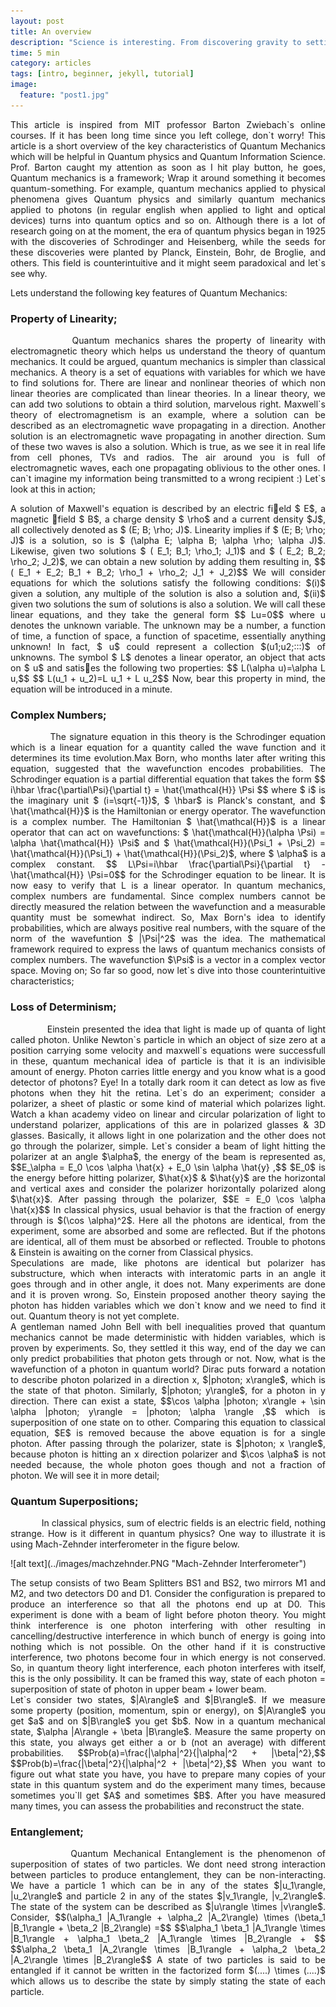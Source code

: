 ```yaml
---
layout: post
title: An overview
description: "Science is interesting. From discovering gravity to setting foot on moon, every event was a giant leap of success for mankind. Quantum computing, is probably going to shape the future. Let`s see what it is and how easy is it to learn & research. This article provides an overview of quantum mechanics."
time: 5 min
category: articles
tags: [intro, beginner, jekyll, tutorial]
image:
  feature: "post1.jpg"
---
```


<p style="text-align: justify">This article is inspired from MIT professor Barton Zwiebach`s online courses. If it has been long time since you left college, don`t worry! This article is a short  overview of the key characteristics of Quantum Mechanics which will be helpful in Quantum physics and Quantum Information Science. Prof. Barton caught my attention as soon as I hit play button, he goes, Quantum mechanics is a framework; Wrap it around something it becomes quantum-something. For example, quantum mechanics applied to physical phenomena gives Quantum physics and similarly quantum mechanics applied to photons (in regular english when applied to light and optical devices) turns into quantum optics and so on. Although there is a lot of research going on at the moment, the era of quantum physics began in 1925 with the discoveries of Schrodinger and Heisenberg, while the seeds for these discoveries were planted by Planck, Einstein, Bohr, de Broglie, and others. This field is counterintuitive and it might seem paradoxical and let`s see why.</p>

Lets understand the following key features of Quantum Mechanics:
### Property of Linearity;
<p style="text-align: justify">&nbsp;&nbsp;&nbsp;&nbsp;&nbsp;&nbsp;&nbsp;&nbsp;&nbsp;&nbsp;&nbsp;&nbsp;Quantum mechanics shares the property of linearity with electromagnetic theory which helps us understand the theory of quantum mechanics. It  could  be argued, quantum mechanics is  simpler  than  classical mechanics. A theory is a set of equations with variables for which we have to find solutions for. There are linear and nonlinear theories of which non linear theories are complicated than linear theories. In a linear theory, we can add two solutions to obtain a third solution, marvelous right. Maxwell`s theory of electromagnetism is an example, where a solution can be described as an electromagnetic wave propagating in a direction. Another solution is an electromagnetic wave propagating in another direction. Sum of these two waves is also a solution. Which is true, as we see it in real life from cell phones, TVs and radios. The air around you is full of electromagnetic waves, each one propagating oblivious to the other ones. I can`t imagine my information being transmitted to a wrong recipient :) Let`s look at this in action;</p>

<p style="text-align: justify">A solution of Maxwell's equation is described by an electric field $ E$, a magnetic field $ B$, a charge density $ \rho$ and a current density $J$, all collectively denoted as $ (E; B; \rho; J)$. Linearity implies if $ (E; B; \rho; J)$ is a solution, so is $ (\alpha E; \alpha B; \alpha \rho; \alpha J)$. Likewise, given two solutions $ ( E_1; B_1; \rho_1; J_1)$ and $ ( E_2; B_2; \rho_2; J_2)$, we can obtain a new solution by adding them resulting in, $$ ( E_1 + E_2; B_1 + B_2; \rho_1 + \rho_2; J_1 + J_2)$$ We will consider equations for which the solutions satisfy the following conditions:  $(i)$ given a solution, any multiple of the solution is also a solution and, $(ii)$ given two solutions the sum of solutions is also a solution.  We will call these linear equations, and they take the general form $$ Lu=0$$ where u denotes the unknown variable. The unknown may be a number, a function of  time,  a function of space, a function of spacetime, essentially anything unknown!  In fact, $ u$ could represent a collection $(u1;u2;:::)$ of unknowns.  The symbol $ L$ denotes a linear operator, an object that acts on $ u$ and satises the following two properties: $$ L(\alpha u)=\alpha L u,$$ $$ L(u_1 + u_2)=L u_1 + L u_2$$ Now, bear this property in mind, the equation will be introduced in a minute.</p>

### Complex Numbers;
<p style="text-align: justify">&nbsp;&nbsp;&nbsp;&nbsp;&nbsp;&nbsp;&nbsp;&nbsp;&nbsp;&nbsp;&nbsp;&nbsp;The signature equation in this theory is the Schrodinger equation which is a linear equation for a quantity called the wave function and it determines its time evolution.Max Born, who months later after writing this equation, suggested that the wavefunction encodes probabilities. The Schrodinger equation is a partial differential equation that takes the form $$ i\hbar \frac{\partial\Psi}{\partial t} = \hat{\mathcal{H}} \Psi $$ where $ i$ is the imaginary unit $ (i=\sqrt{-1})$, $ \hbar$ is Planck's constant, and $ \hat{\mathcal{H}}$ is the Hamiltonian or energy  operator.  The wavefunction is  a complex  number. The Hamiltonian $ \hat{\mathcal{H}}$ is a linear operator that can act on wavefunctions: $ \hat{\mathcal{H}}(\alpha \Psi) = \alpha \hat{\mathcal{H}} \Psi$ and $ \hat{\mathcal{H}}(\Psi_1 + \Psi_2) = \hat{\mathcal{H}}(\Psi_1) + \hat{\mathcal{H}}(\Psi_2)$, where $ \alpha$ is a complex constant. $$ L\Psi=i\hbar \frac{\partial\Psi}{\partial t} - \hat{\mathcal{H}} \Psi=0$$ for the Schrodinger equation to be linear. It is now easy to verify that L is a linear operator. In quantum mechanics, complex numbers are fundamental. Since complex numbers cannot be directly measured the relation between the wavefunction and a measurable quantity must be somewhat indirect. So, Max Born's idea to identify probabilities, which are always positive real numbers, with the square of the norm of the wavefuntion $ |\Psi|^2$ was the idea. The mathematical framework required to express the laws of quantum mechanics consists of complex numbers. The wavefunction $\Psi$ is a vector in a complex vector space. Moving on; So far so good, now let`s dive into those counterintuitive characteristics;</p>

### Loss of Determinism;
<p style="text-align: justify">&nbsp;&nbsp;&nbsp;&nbsp;&nbsp;&nbsp;&nbsp;&nbsp;&nbsp;&nbsp;&nbsp;&nbsp;Einstein presented the idea that light is made up of quanta of light called photon. Unlike Newton`s particle in which an object of size zero at a position carrying some velocity and maxwell`s equations were successfull in these, quantum mechanical idea of particle is that it is an indivisible amount of energy. Photon carries little energy and you know what is a good detector of photons? Eye! In a totally dark room it can detect as low as five photons  when they hit the retina. Let`s do an experiment; consider a polarizer, a sheet of plastic or some kind of material which polarizes light. Watch a khan academy video on linear and circular polarization of light to understand polarizer, applications of this are in polarized glasses & 3D glasses. Basically, it allows light in one polarization and the other does not go through the polarizer, simple. Let`s consider a beam of light hitting the polarizer at an angle $\alpha$, the energy of the beam is represented as, $$E_\alpha = E_0 \cos \alpha \hat{x} + E_0 \sin \alpha \hat{y} ,$$ $E_0$ is the energy before hitting polarizer, $\hat{x}$ & $\hat{y}$ are the horizontal and vertical axes and consider the polarizer horizontally polarized along $\hat{x}$. After passing through the polarizer, $$E = E_0 \cos \alpha \hat{x}$$
In classical physics, usual behavior is that the fraction of energy through is $(\cos \alpha)^2$. Here all the photons are identical, from the experiment, some are absorbed and some are reflected. But if the photons are identical, all of them must be absorbed or reflected. Trouble to photons & Einstein is awaiting on the corner from Classical physics.<br/>
Speculations are made, like photons are identical but polarizer has substructure, which when interacts with interatomic parts in an angle it goes through and in other angle, it does not. Many experiments are done and it is proven wrong. So, Einstein proposed another theory saying the photon has hidden variables which we don`t know and we need to find it out. Quantum theory is not yet complete.<br/>
A gentleman named John Bell with bell inequalities proved that quantum mechanics cannot be made deterministic with hidden variables, which is proven by experiments. So, they settled it this way, end of the day we can only predict probabilities that photon gets through or not. Now, what is the wavefunction of a photon in quantum world? Dirac puts forward a notation to describe photon polarized in a direction x, $|photon; x\rangle$, which is the state of that photon. Similarly, $|photon; y\rangle$, for a photon in y direction. There can exist a state,
$$\cos \alpha |photon; x\rangle + \sin \alpha |photon; y\rangle = |photon; \alpha \rangle ,$$ which is superposition of one state on to other. Comparing this equation to classical equation, $E$ is removed because the above equation is for a single photon. After passing through the polarizer, state is $|photon; x \rangle$, because photon is hitting an x direction polarizer and $\cos \alpha$ is not needed because, the whole photon goes though and not a fraction of photon. We will see it in more detail;
</p>

### Quantum Superpositions;
<p style="text-align: justify">&nbsp;&nbsp;&nbsp;&nbsp;&nbsp;&nbsp;&nbsp;&nbsp;&nbsp;&nbsp;&nbsp;&nbsp;In classical physics, sum of electric fields is an electric field, nothing strange. How is it different in quantum physics? One way to illustrate it is using Mach-Zehnder interferometer in the figure below.</p>
![alt text](../images/machzehnder.PNG "Mach-Zehnder Interferometer")
<p style="text-align: justify">The setup consists of two Beam Splitters BS1 and BS2, two mirrors M1 and M2, and two detectors D0 and D1. Consider the configuration is prepared to produce an interference so that all the photons end up at D0. This experiment is done with a beam of light before photon theory. You might think interference is one photon interfering with other resulting in cancelling/destructive interference in which bunch of energy is going into nothing which is not possible. On the other hand if it is constructive interference, two photons become four in which energy is not conserved. So, in quantum theory light interference, each photon interferes with itself, this is the only possibility. It can be framed this way, state of each photon = superposition of state of photon in upper beam + lower beam.<br/>
Let`s consider two states, $|A\rangle$ and $|B\rangle$. If we measure some property (position, momentum, spin or energy), on $|A\rangle$ you get $a$ and on $|B\rangle$ you get $b$. Now in a quantum mechanical state, $\alpha |A\rangle + \beta |B\rangle$. Measure the same property on this state, you always get either a or b (not an average) with different probabilities.
$$Prob(a)=\frac{|\alpha|^2}{|\alpha|^2 + |\beta|^2},$$ $$Prob(b)=\frac{|\beta|^2}{|\alpha|^2 + |\beta|^2},$$
When you want to figure out what state you have, you have to prepare many copies of your state in this quantum system and do the experiment many times, because sometimes you`ll get $A$ and sometimes $B$. After you have measured many times, you can assess the probabilities and reconstruct the state.</p>

### Entanglement;
<p style="text-align: justify">&nbsp;&nbsp;&nbsp;&nbsp;&nbsp;&nbsp;&nbsp;&nbsp;&nbsp;&nbsp;&nbsp;&nbsp;Quantum Mechanical Entanglement is the phenomenon of superposition of states of two particles. We dont need strong interaction between particles to produce entanglement, they can be non-interacting. We have a particle 1 which can be in any of the states $|u_1\rangle, |u_2\rangle$ and particle 2 in any of the states $|v_1\rangle, |v_2\rangle$. The state of the system can be described as $|u\rangle \times |v\rangle$. Consider,
$$(\alpha_1 |A_1\rangle + \alpha_2 |A_2\rangle) \times (\beta_1 |B_1\rangle + \beta_2 |B_2\rangle) =$$ $$\alpha_1 \beta_1 |A_1\rangle \times |B_1\rangle + \alpha_1 \beta_2 |A_1\rangle \times |B_2\rangle +
$$ $$\alpha_2 \beta_1 |A_2\rangle \times |B_1\rangle +
\alpha_2 \beta_2 |A_2\rangle \times |B_2\rangle$$
A state of two particles is said to be entangled if it cannot be written in the factorized form $(....) \times (....)$ which allows us to describe the state by simply stating the state of each particle.</p>
